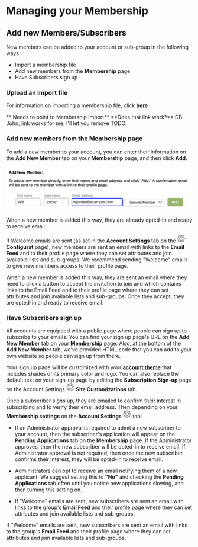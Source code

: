 # Managing your Membership


<span id="gv-2members-1membersAdd"></span>
## Add new Members/Subscribers

New members can be added to your account or sub-group in the following
ways:
* Import a membership file
* Add new members from the **Membership** page
* Have Subscribers sign up

<span id="gv-2members-1membersAdd-upload-import"></span>
### Upload an import file

For information on importing a membership file, click
[**here**](/2-members/1_2-membersImport.md?[LINK-QARGS-DOC])

<span class="todo">
** Needs to point to Membership Import**
**Does that link work?**   DB: John, link works for me, I'll let you remove TODO.
</span>

<span id="gv-2members-1membersAdd-add-new-members"></span>
### Add new members from the Membership page

To add a new member to your account, you can enter their information on
the **Add New Member** tab on your **Membership** page, and then click
**Add**.

<img src="/docimages/add-new-member.png" width="600">

<span class="g4s">

When a new member is added this way, they are already opted-in and
ready to receive email.

If Welcome emails are sent (as set in the **Account Settings**
tab on the
<img src="/docimages/transparent-gear-icon.png" height="22"> **Configurat** page),
new members are sent an email with links to the **Email Feed** and to
their profile page where they can set attributes and join available
lists and sub-groups.  We recommend sending "Welcome" emails to give
new members access to their profile page.

</span> <!-- g4s -->

<span class="free sub">

When a new member is added this way, they are sent an email where they
need to click a button to accept the invitation to join and which
contains links to the Email Feed and to their profile page where they
can set attributes and join available lists and sub-groups.  Once they
 accept, they are opted-in and ready to receive email.

</span> <!--free sub -->

<span id="gv-2members-1membersAdd--have-subscribers"></span>
### Have Subscribers sign up

All accounts are equipped with a public page where people can sign up to
subscribe to your emails.
You can find your sign up page's URL on the **Add New Member** tab on
your **Membership** page.
Also, at the bottom of the **Add New Member** tab, we've provided HTML
code that you can add to your own website so people can sign up from
there.

Your sign up page will be customized with your
[**account theme**](/3-send/4-sendSettings.md?[LINK-QARGS-DOC]#gv-3send-4sendsettings-theme-colors)
that includes shades of its primary color and logo.
You can also replace the default text on your sign-up page by editing
the **Subscription Sign-up** page on the
Account Settings <img src="/docimages/transparent-gear-icon.png" height="22">
**Site Customizations** tab.


Once a subscriber signs up, they are emailed to confirm their interest
in subscribing and to verify their email address.
Then depending on your **Membership settings** on the
**Account Settings** 
<img src="/docimages/transparent-gear-icon.png" height="22"> tab:

<span class="sub g4s">

* If an Administrator approval is required to admit a new subscriber to
your account, then the subscriber's application will appear on the
**Pending Applications** tab on the **Membership** page.
If the Administrator approves, then the new subscriber will be
opted-in to receive email.
If Administrator approval is not required, then once the new subscriber
confirms their interest, they will be opted-in to receive email. 

* Administrators can opt to receive an email notifying them of a new
applicant.
We suggest setting this to **"No"** and checking the **Pending
Applications** tab often until you notice new applications slowing,
and then turning this setting on.

* If "Welcome" emails are sent, new subscribers are sent an email with
links to the group's **Email Feed** and their profile page where they
can set attributes and join available lists and sub-groups.

</span> <!-- sub g4s -->

<span class="free">

If "Welcome" emails are sent, new subscribers are sent an email with
links to the group's **Email Feed** and their profile page where they can
set attributes and join available lists and sub-groups.  

</span>
